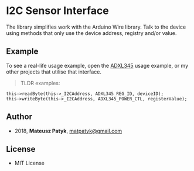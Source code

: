 # I2C Sensor Interface 
The library simplifies work with the Arduino Wire library. Talk to the device using methods that only use the device address, registry and/or value.
 
## Example 
To see a real-life usage example, open the [ADXL345](https://github.com/MatthewPatyk/ADXL345-Arduino-I2C-library) usage example, or my other projects that utilise that interface. 

> TLDR examples:

```
this->readByte(this->_I2CAddress, ADXL345_REG_ID, deviceID);
this->writeByte(this->_I2CAddress, ADXL345_POWER_CTL, registerValue);
```
 
## Author 
* 2018, **Mateusz Patyk**, <matpatyk@gmail.com> 
 
## License 
- MIT License
